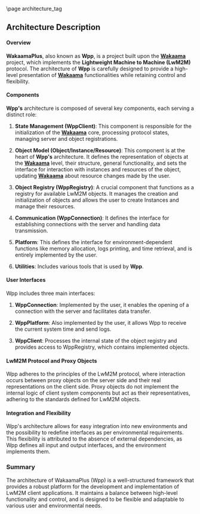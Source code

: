 \page architecture_tag

## Architecture Description

#### Overview
**WakaamaPlus**, also known as **Wpp**, is a project built upon the [**Wakaama**](https://github.com/eclipse/wakaama) project, which implements the **Lightweight Machine to Machine (LwM2M)** protocol. The architecture of **Wpp** is carefully designed to provide a high-level presentation of [**Wakaama**](https://github.com/eclipse/wakaama) functionalities while retaining control and flexibility.

#### Components
**Wpp's** architecture is composed of several key components, each serving a distinct role:

1. **State Management (WppClient)**: This component is responsible for the initialization of the [**Wakaama**](https://github.com/eclipse/wakaama) core, processing protocol states, managing server and object registrations.
   
2. **Object Model (Object/Instance/Resource)**: This component is at the heart of **Wpp's** architecture. It defines the representation of objects at the [**Wakaama**](https://github.com/eclipse/wakaama) level, their structure, general functionality, and sets the interface for interaction with instances and resources of the object, updating [**Wakaama**](https://github.com/eclipse/wakaama) about resource changes made by the user.

3. **Object Registry (WppRegistry)**: A crucial component that functions as a registry for available LwM2M objects. It manages the creation and initialization of objects and allows the user to create Instances and manage their resources.

4. **Communication (WppConnection)**: It defines the interface for establishing connections with the server and handling data transmission.

5. **Platform**: This defines the interface for environment-dependent functions like memory allocation, logs printing, and time retrieval, and is entirely implemented by the user.

6. **Utilities**: Includes various tools that is used by **Wpp**.

#### User Interfaces
Wpp includes three main interfaces:

1. **WppConnection**: Implemented by the user, it enables the opening of a connection with the server and facilitates data transfer.

2. **WppPlatform**: Also implemented by the user, it allows Wpp to receive the current system time and send logs.

3. **WppClient**: Processes the internal state of the object registry and provides access to WppRegistry, which contains implemented objects.

#### LwM2M Protocol and Proxy Objects
Wpp adheres to the principles of the LwM2M protocol, where interaction occurs between proxy objects on the server side and their real representations on the client side. Proxy objects do not implement the internal logic of client system components but act as their representatives, adhering to the standards defined for LwM2M objects.

#### Integration and Flexibility
Wpp's architecture allows for easy integration into new environments and the possibility to redefine interfaces as per environmental requirements. This flexibility is attributed to the absence of external dependencies, as Wpp defines all input and output interfaces, and the environment implements them.

### Summary
The architecture of WakaamaPlus (Wpp) is a well-structured framework that provides a robust platform for the development and implementation of LwM2M client applications. It maintains a balance between high-level functionality and control, and is designed to be flexible and adaptable to various user and environmental needs.



